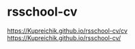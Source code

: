 # rsschool-cv

https://Kupreichik.github.io/rsschool-cv/cv
https://Kupreichik.github.io/rsschool-cv/